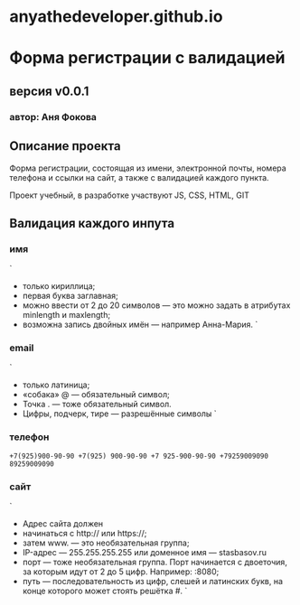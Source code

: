 # anyathedeveloper.github.io

# **Форма регистрации с валидацией** 
## версия v0.0.1 
### автор: Аня Фокова

## Описание проекта

Форма регистрации, состоящая из имени, электронной почты, номера телефона и ссылки на сайт, а также с валидацией каждого пункта. 

Проект учебный, в разработке участвуют JS, CSS, HTML, GIT

## Валидация каждого инпута 

### имя 

`
- только кириллица;
- первая буква заглавная;
- можно ввести от 2 до 20 символов — это можно задать в атрибутах minlength и maxlength;
- возможна запись двойных имён — например Анна-Мария.
`

### email 

`
- только латиница;
- «собака» @ — обязательный символ;
- Точка . — тоже обязательный символ.
- Цифры, подчерк, тире — разрешённые символы
`

### телефон 

`
+7(925)900-90-90
+7(925) 900-90-90
+7 925-900-90-90
+79259009090
89259009090
`

### сайт 

`
- Адрес сайта должен
- начинаться с http:// или https://;
- затем www. — это необязательная группа;
- IP-адрес — 255.255.255.255 или доменное имя — stasbasov.ru
- порт — тоже необязательная группа. Порт начинается с двоеточия, за которым идут от 2 до 5 цифр. Например: :8080;
- путь — последовательность из цифр, слешей и латинских букв, на конце которого может стоять решётка #.
`